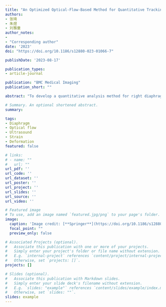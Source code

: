 ```yaml
---
title: "An Optimized Optical-Flow-Based Method for Quantitative Tracking of Ultrasound-Guided Right Diaphragm Deformation"
authors:
- 张琦
- 朱煜
- 刘雅童
author_notes:
- 
- "Corresponding author"
date: '2023'
doi: "https://doi.org/10.1186/s12880-023-01066-7"

publishDate: '2023-08-17'

publication_types:
- article-journal

publication: "BMC Medical Imaging"
publication_short: ""

abstract: "To develop a quantitative analysis method for right diaphragm deformation. This method is based on optical flow and applied to diaphragm ultrasound imaging. This study enrolls six healthy subjects and eight patients under mechanical ventilation. Dynamic images with 3–5 breathing cycles were acquired from three directions of right diaphragm by a portable ultrasound system. Filtering and density clustering algorithms are used for denoising Digital Imaging and Communications in Medicine (DICOM) data. An optical flow based method is applied to track movements of the right diaphragm. An improved drift correction algorithm is used to optimize the results. The method can automatically analyze the respiratory cycle, inter-frame/cumulative vertical and horizontal displacements, and strain of the input right diaphragm ultrasound image. The optical-flow-based diaphragm ultrasound image motion tracking algorithm can accurately track the right diaphragm during respiratory motion. There are significant differences in horizontal and vertical displacements in each section (p-values<0.05 for all). Significant differences are found between healthy subjects and mechanical ventilation patients for both horizontal and vertical displacements in Section III (p-values<0.05 for both). There is no significant difference in global strain in each section between healthy subjects and mechanical ventilation patients (p-values>0.05 for all). The developed method can quantitatively evaluate the inter-frame/cumulative displacement of the diaphragm in both horizontal and vertical directions, as well as the global strain in three different imaging planes. The above indicators can be used to evaluate diaphragmatic dynamics."

# Summary. An optional shortened abstract.
summary: 

tags:
- Diaphragm
- Optical flow
- Ultrasound
- Strain
- Deformation
featured: false

# links:
# - name: ""
#   url: ""
url_pdf: ''
url_code: ''
url_dataset: ''
url_poster: ''
url_project: ''
url_slides: ''
url_source: ''
url_video: ''

# Featured image
# To use, add an image named `featured.jpg/png` to your page's folder. 
image:
  caption: 'Image credit: [**Springer**](https://doi.org/10.1186/s12880-023-01066-7)'
  focal_point: ""
  preview_only: false

# Associated Projects (optional).
#   Associate this publication with one or more of your projects.
#   Simply enter your project's folder or file name without extension.
#   E.g. `internal-project` references `content/project/internal-project/index.md`.
#   Otherwise, set `projects: []`.
projects: []

# Slides (optional).
#   Associate this publication with Markdown slides.
#   Simply enter your slide deck's filename without extension.
#   E.g. `slides: "example"` references `content/slides/example/index.md`.
#   Otherwise, set `slides: ""`.
slides: example
---
```

